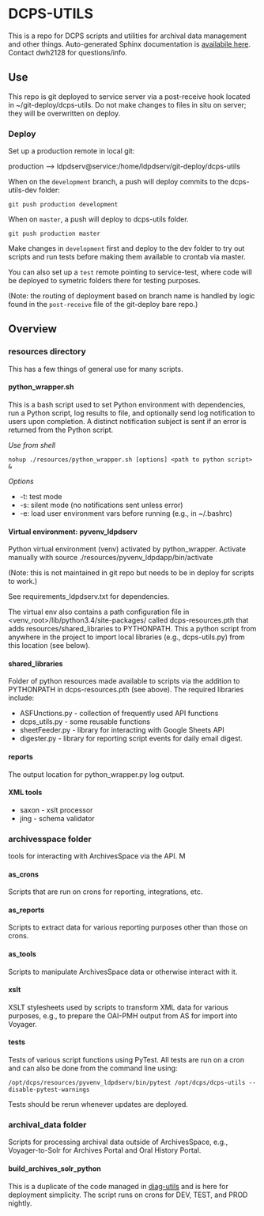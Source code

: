 # DCPS-UTILS

This is a repo for DCPS scripts and utilities for archival data management and other things. Auto-generated Sphinx documentation is [availabile here](https://cul.github.io/dcps-utils/_build/html/). Contact dwh2128 for questions/info. 

## Use

This repo is git deployed to service server via a post-receive hook located in ~/git-deploy/dcps-utils. Do not make changes to files in situ on server; they will be overwritten on deploy.

### Deploy

Set up a production remote in local git: 

 production --> ldpdserv@service:/home/ldpdserv/git-deploy/dcps-utils

When on the `development` branch, a push will deploy commits to the dcps-utils-dev folder:

```
git push production development
```

When on `master`, a push will deploy to dcps-utils folder. 

```
git push production master
```

Make changes in `development` first and deploy to the dev folder to try out scripts and run tests before making them available to crontab via master.

You can also set up a `test` remote pointing to service-test, where code will be deployed to symetric folders there for testing purposes.

(Note: the routing of deployment based on branch name is handled by logic found in the `post-receive` file of the git-deploy bare repo.)

## Overview

### resources directory

This has a few things of general use for many scripts. 

#### python_wrapper.sh

This is a bash script used to set Python environment with dependencies, run a Python script, log results to file, and optionally send log notification to users upon completion. A distinct notification subject is sent if an error is returned from the Python script.

*Use from shell*

```
nohup ./resources/python_wrapper.sh [options] <path to python script> &
```

*Options*

* -t: test mode
* -s: silent mode (no notifications sent unless error)
* -e: load user environment vars before running (e.g., in ~/.bashrc)

#### Virtual environment: pyvenv_ldpdserv

Python virtual environment (venv) activated by python_wrapper. Activate manually with source ./resources/pyvenv_ldpdapp/bin/activate

(Note: this is not maintained in git repo but needs to be in deploy for scripts to work.)

See requirements_ldpdserv.txt for dependencies.

The virtual env also contains a path configuration file in <venv_root>/lib/python3.4/site-packages/ called dcps-resources.pth that adds resources/shared_libraries to PYTHONPATH. This a python script from anywhere in the project to import local libraries (e.g., dcps-utils.py) from this location (see below).

#### shared_libraries

Folder of python resources made available to scripts via the addition to PYTHONPATH in dcps-resources.pth (see above). The required libraries include:

* ASFUnctions.py - collection of frequently used API functions
* dcps_utils.py - some reusable functions
* sheetFeeder.py - library for interacting with Google Sheets API
* digester.py - library for reporting script events for daily email digest.

#### reports

The output location for python_wrapper.py log output.

#### XML tools

* saxon - xslt processor
* jing - schema validator

### archivesspace folder

tools for interacting with ArchivesSpace via the API. M

#### as_crons

Scripts that are run on crons for reporting, integrations, etc.

#### as_reports

Scripts to extract data for various reporting purposes other than those on crons.

#### as_tools

Scripts to manipulate ArchivesSpace data or otherwise interact with it.

#### xslt

XSLT stylesheets used by scripts to transform XML data for various purposes, e.g., to prepare the OAI-PMH output from AS for import into Voyager.

#### tests

Tests of various script functions using PyTest. All tests are run on a cron and can also be done from the command line using:

```
/opt/dcps/resources/pyvenv_ldpdserv/bin/pytest /opt/dcps/dcps-utils --disable-pytest-warnings
```

Tests should be rerun whenever updates are deployed.

### archival_data folder

Scripts for processing archival data outside of ArchivesSpace, e.g., Voyager-to-Solr for Archives Portal and Oral History Portal.

#### build_archives_solr_python

This is a duplicate of the code managed in [diag-utils](https://github.com/cul/diag-utils/tree/master/build_archives_solr_python) and is here for deployment simplicity. The script runs on crons for DEV, TEST, and PROD nightly.
